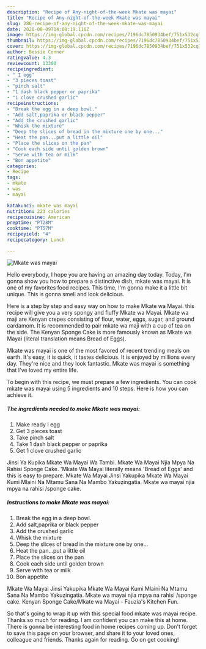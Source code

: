 ```yaml
---
description: "Recipe of Any-night-of-the-week Mkate was mayai"
title: "Recipe of Any-night-of-the-week Mkate was mayai"
slug: 286-recipe-of-any-night-of-the-week-mkate-was-mayai
date: 2020-08-09T14:08:19.116Z
image: https://img-global.cpcdn.com/recipes/7196dc7850934bef/751x532cq70/mkate-was-mayai-recipe-main-photo.jpg
thumbnail: https://img-global.cpcdn.com/recipes/7196dc7850934bef/751x532cq70/mkate-was-mayai-recipe-main-photo.jpg
cover: https://img-global.cpcdn.com/recipes/7196dc7850934bef/751x532cq70/mkate-was-mayai-recipe-main-photo.jpg
author: Bessie Conner
ratingvalue: 4.3
reviewcount: 13300
recipeingredient:
- " I egg"
- "3 pieces toast"
- "pinch salt"
- "1 dash black pepper or paprika"
- "1 clove crushed garlic"
recipeinstructions:
- "Break the egg in a deep bowl."
- "Add salt,paprika or black pepper"
- "Add the crushed garlic"
- "Whisk the mixture"
- "Deep the slices of bread in the mixture one by one..."
- "Heat the pan...put a little oil"
- "Place the slices on the pan"
- "Cook each side until golden brown"
- "Serve with tea or milk"
- "Bon appetite"
categories:
- Recipe
tags:
- mkate
- was
- mayai

katakunci: mkate was mayai 
nutrition: 223 calories
recipecuisine: American
preptime: "PT28M"
cooktime: "PT57M"
recipeyield: "4"
recipecategory: Lunch

---
```



![Mkate was mayai](https://img-global.cpcdn.com/recipes/7196dc7850934bef/751x532cq70/mkate-was-mayai-recipe-main-photo.jpg)

Hello everybody, I hope you are having an amazing day today. Today, I'm gonna show you how to prepare a distinctive dish, mkate was mayai. It is one of my favorites food recipes. This time, I'm gonna make it a little bit unique. This is gonna smell and look delicious.

Here is a step by step and easy way on how to make Mkate wa Mayai. this recipe will give you a very spongy and fluffy Mkate wa Mayai. Mkate wa maji are Kenyan crepes consisting of flour, water, eggs, sugar, and ground cardamom. It is recommended to pair mkate wa maji with a cup of tea on the side. The Kenyan Sponge Cake is more famously known as Mkate wa Mayai (literal translation means Bread of Eggs).

Mkate was mayai is one of the most favored of recent trending meals on earth. It's easy, it is quick, it tastes delicious. It is enjoyed by millions every day. They're nice and they look fantastic. Mkate was mayai is something that I've loved my entire life.


To begin with this recipe, we must prepare a few ingredients. You can cook mkate was mayai using 5 ingredients and 10 steps. Here is how you can achieve it.

<!--inarticleads1-->

##### The ingredients needed to make Mkate was mayai:

1. Make ready  I egg
1. Get 3 pieces toast
1. Take pinch salt
1. Take 1 dash black pepper or paprika
1. Get 1 clove crushed garlic


Jinsi Ya Kupika Mkate Wa Mayai Wa Tambi. Mkate Wa Mayai Njia Mpya Na Rahisi Sponge Cake. &#39;Mkate Wa Mayai literally means &#39;Bread of Eggs&#39; and this is easy to prepare. Mkate Wa Mayai Jinsi Yakupika Mkate Wa Mayai Kumi Mlaini Na Mtamu Sana Na Mambo Yakuzingatia. Mkate wa mayai njia mpya na rahisi /sponge cake. 

<!--inarticleads2-->

##### Instructions to make Mkate was mayai:

1. Break the egg in a deep bowl.
1. Add salt,paprika or black pepper
1. Add the crushed garlic
1. Whisk the mixture
1. Deep the slices of bread in the mixture one by one...
1. Heat the pan...put a little oil
1. Place the slices on the pan
1. Cook each side until golden brown
1. Serve with tea or milk
1. Bon appetite


Mkate Wa Mayai Jinsi Yakupika Mkate Wa Mayai Kumi Mlaini Na Mtamu Sana Na Mambo Yakuzingatia. Mkate wa mayai njia mpya na rahisi /sponge cake. Kenyan Sponge Cake/Mkate wa Mayai - Fauzia&#39;s Kitchen Fun. 

So that's going to wrap it up with this special food mkate was mayai recipe. Thanks so much for reading. I am confident you can make this at home. There is gonna be interesting food in home recipes coming up. Don't forget to save this page on your browser, and share it to your loved ones, colleague and friends. Thanks again for reading. Go on get cooking!
